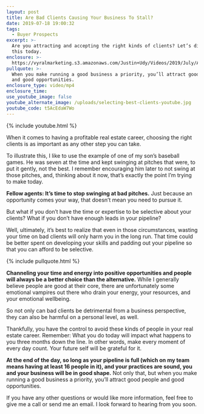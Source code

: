 ```yaml
---
layout: post
title: Are Bad Clients Causing Your Business To Stall?
date: 2019-07-18 19:00:32
tags:
  - Buyer Prospects
excerpt: >-
  Are you attracting and accepting the right kinds of clients? Let’s discuss
  this today.
enclosure: >-
  https://vyralmarketing.s3.amazonaws.com/Justin+Udy/Videos/2019/July/Are+Bad+Clients+Causing+Your+Business+To+Stall_.mp4
pullquote: >-
  When you make running a good business a priority, you’ll attract good people
  and good opportunities.
enclosure_type: video/mp4
enclosure_time:
use_youtube_image: false
youtube_alternate_image: /uploads/selecting-best-clients-youtube.jpg
youtube_code: t5AcEdaW7Wo
---
```


{% include youtube.html %}

When it comes to having a profitable real estate career, choosing the right clients is as important as any other step you can take.&nbsp;

To illustrate this, I like to use the example of one of my son’s baseball games. He was seven at the time and kept swinging at pitches that were, to put it gently, not the best. I remember encouraging him later to not swing at those pitches, and, thinking about it now, that’s exactly the point I’m trying to make today.

**Fellow agents: It’s time to stop swinging at bad pitches.** Just because an opportunity comes your way, that doesn’t mean you need to pursue it.

But what if you don’t have the time or expertise to be selective about your clients? What if you don’t have enough leads in your pipeline?

Well, ultimately, it’s best to realize that even in those circumstances, wasting your time on bad clients will only harm you in the long run. That time could be better spent on developing your skills and padding out your pipeline so that you can afford to be selective.&nbsp;

{% include pullquote.html %}

**Channeling your time and energy into positive opportunities and people will always be a better choice than the alternative.** While I generally believe people are good at their core, there are unfortunately some emotional vampires out there who drain your energy, your resources, and your emotional wellbeing.&nbsp;

So not only can bad clients be detrimental from a business perspective, they can also be harmful on a personal level, as well.&nbsp;

Thankfully, you have the control to avoid these kinds of people in your real estate career. Remember: What you do today will impact what happens to you three months down the line. In other words, make every moment of every day count. Your future self will be grateful for it.

**At the end of the day, so long as your pipeline is full (which on my team means having at least 16 people in it), and your practices are sound, you and your business will be in good shape.** Not only that, but when you make running a good business a priority, you’ll attract good people and good opportunities.

If you have any other questions or would like more information, feel free to give me a call or send me an email. I look forward to hearing from you soon.